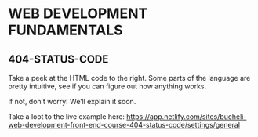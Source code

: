 # WEB DEVELOPMENT FUNDAMENTALS

## 404-STATUS-CODE

Take a peek at the HTML code to the right. Some parts of the language are pretty intuitive, see if you can figure out how anything works.

If not, don’t worry! We’ll explain it soon.

Take a loot to the live example here: https://app.netlify.com/sites/bucheli-web-development-front-end-course-404-status-code/settings/general
